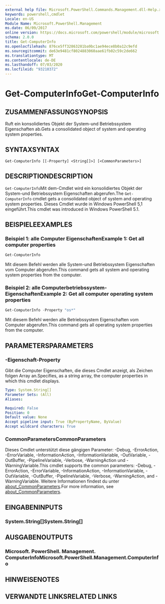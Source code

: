 ```yaml
---
external help file: Microsoft.PowerShell.Commands.Management.dll-Help.xml
keywords: powershell,cmdlet
Locale: en-US
Module Name: Microsoft.PowerShell.Management
ms.date: 06/09/2017
online version: https://docs.microsoft.com/powershell/module/microsoft.powershell.management/get-computerinfo?view=powershell-7&WT.mc_id=ps-gethelp
schema: 2.0.0
title: Get-ComputerInfo
ms.openlocfilehash: 876ce5ff32863281ba9bc1ae94ece8b0a12c9efd
ms.sourcegitcommit: de63e9481cf8024883060aae61fb02c59c2de662
ms.translationtype: MT
ms.contentlocale: de-DE
ms.lasthandoff: 07/03/2020
ms.locfileid: "93210372"
---
```

# <span data-ttu-id="31dd6-103">Get-ComputerInfo</span><span class="sxs-lookup"><span data-stu-id="31dd6-103">Get-ComputerInfo</span></span>

## <span data-ttu-id="31dd6-104">ZUSAMMENFASSUNG</span><span class="sxs-lookup"><span data-stu-id="31dd6-104">SYNOPSIS</span></span>
<span data-ttu-id="31dd6-105">Ruft ein konsolidiertes Objekt der System-und Betriebssystem Eigenschaften ab.</span><span class="sxs-lookup"><span data-stu-id="31dd6-105">Gets a consolidated object of system and operating system properties.</span></span>

## <span data-ttu-id="31dd6-106">SYNTAX</span><span class="sxs-lookup"><span data-stu-id="31dd6-106">SYNTAX</span></span>

```
Get-ComputerInfo [[-Property] <String[]>] [<CommonParameters>]
```

## <span data-ttu-id="31dd6-107">DESCRIPTION</span><span class="sxs-lookup"><span data-stu-id="31dd6-107">DESCRIPTION</span></span>

<span data-ttu-id="31dd6-108">`Get-ComputerInfo`Mit dem-Cmdlet wird ein konsolidiertes Objekt der System-und Betriebssystem Eigenschaften abgerufen.</span><span class="sxs-lookup"><span data-stu-id="31dd6-108">The `Get-ComputerInfo` cmdlet gets a consolidated object of system and operating system properties.</span></span>
<span data-ttu-id="31dd6-109">Dieses Cmdlet wurde in Windows PowerShell 5,1 eingeführt.</span><span class="sxs-lookup"><span data-stu-id="31dd6-109">This cmdlet was introduced in Windows PowerShell 5.1.</span></span>

## <span data-ttu-id="31dd6-110">BEISPIELE</span><span class="sxs-lookup"><span data-stu-id="31dd6-110">EXAMPLES</span></span>

### <span data-ttu-id="31dd6-111">Beispiel 1: alle Computer Eigenschaften</span><span class="sxs-lookup"><span data-stu-id="31dd6-111">Example 1: Get all computer properties</span></span>

```powershell
Get-ComputerInfo
```

<span data-ttu-id="31dd6-112">Mit diesem Befehl werden alle System-und Betriebssystem Eigenschaften vom Computer abgerufen.</span><span class="sxs-lookup"><span data-stu-id="31dd6-112">This command gets all system and operating system properties from the computer.</span></span>

### <span data-ttu-id="31dd6-113">Beispiel 2: alle Computerbetriebssystem-Eigenschaften</span><span class="sxs-lookup"><span data-stu-id="31dd6-113">Example 2: Get all computer operating system properties</span></span>

```powershell
Get-ComputerInfo -Property "os*"
```

<span data-ttu-id="31dd6-114">Mit diesem Befehl werden alle Betriebssystem Eigenschaften vom Computer abgerufen.</span><span class="sxs-lookup"><span data-stu-id="31dd6-114">This command gets all operating system properties from the computer.</span></span>

## <span data-ttu-id="31dd6-115">PARAMETERS</span><span class="sxs-lookup"><span data-stu-id="31dd6-115">PARAMETERS</span></span>

### <span data-ttu-id="31dd6-116">-Eigenschaft</span><span class="sxs-lookup"><span data-stu-id="31dd6-116">-Property</span></span>

<span data-ttu-id="31dd6-117">Gibt die Computer Eigenschaften, die dieses Cmdlet anzeigt, als Zeichen folgen Array an.</span><span class="sxs-lookup"><span data-stu-id="31dd6-117">Specifies, as a string array, the computer properties in which this cmdlet displays.</span></span>

```yaml
Type: System.String[]
Parameter Sets: (All)
Aliases:

Required: False
Position: 0
Default value: None
Accept pipeline input: True (ByPropertyName, ByValue)
Accept wildcard characters: True
```

### <span data-ttu-id="31dd6-118">CommonParameters</span><span class="sxs-lookup"><span data-stu-id="31dd6-118">CommonParameters</span></span>

<span data-ttu-id="31dd6-119">Dieses Cmdlet unterstützt diese gängigen Parameter: -Debug, -ErrorAction, -ErrorVariable, -InformationAction, -InformationVariable, -OutVariable, -OutBuffer, -PipelineVariable, -Verbose, -WarningAction und -WarningVariable.</span><span class="sxs-lookup"><span data-stu-id="31dd6-119">This cmdlet supports the common parameters: -Debug, -ErrorAction, -ErrorVariable, -InformationAction, -InformationVariable, -OutVariable, -OutBuffer, -PipelineVariable, -Verbose, -WarningAction, and -WarningVariable.</span></span> <span data-ttu-id="31dd6-120">Weitere Informationen findest du unter [about_CommonParameters](../Microsoft.PowerShell.Core/About/about_CommonParameters.md).</span><span class="sxs-lookup"><span data-stu-id="31dd6-120">For more information, see [about_CommonParameters](../Microsoft.PowerShell.Core/About/about_CommonParameters.md).</span></span>

## <span data-ttu-id="31dd6-121">EINGABEN</span><span class="sxs-lookup"><span data-stu-id="31dd6-121">INPUTS</span></span>

### <span data-ttu-id="31dd6-122">System.String[]</span><span class="sxs-lookup"><span data-stu-id="31dd6-122">System.String[]</span></span>

## <span data-ttu-id="31dd6-123">AUSGABEN</span><span class="sxs-lookup"><span data-stu-id="31dd6-123">OUTPUTS</span></span>

### <span data-ttu-id="31dd6-124">Microsoft. PowerShell. Management. ComputerInfo</span><span class="sxs-lookup"><span data-stu-id="31dd6-124">Microsoft.PowerShell.Management.ComputerInfo</span></span>

## <span data-ttu-id="31dd6-125">HINWEISE</span><span class="sxs-lookup"><span data-stu-id="31dd6-125">NOTES</span></span>

## <span data-ttu-id="31dd6-126">VERWANDTE LINKS</span><span class="sxs-lookup"><span data-stu-id="31dd6-126">RELATED LINKS</span></span>
